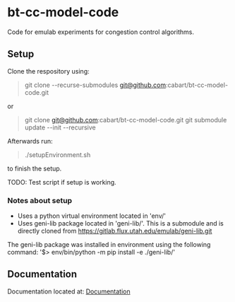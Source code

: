 # bt-cc-model-code

Code for emulab experiments for congestion control algorithms.

## Setup

Clone the respository using:

> git clone --recurse-submodules git@github.com:cabart/bt-cc-model-code.git

or

> git clone git@github.com:cabart/bt-cc-model-code.git
> git submodule update --init --recursive

Afterwards run:

> ./setupEnvironment.sh

to finish the setup.

TODO: Test script if setup is working.

### Notes about setup

- Uses a python virtual environment located in 'env/'
- Uses geni-lib package located in 'geni-lib/'. This is a submodule and is directly cloned from https://gitlab.flux.utah.edu/emulab/geni-lib.git

The geni-lib package was installed in environment using the following command: '$> env/bin/python -m pip install -e ./geni-lib/'

## Documentation

Documentation located at: [Documentation](documentation/README.md)